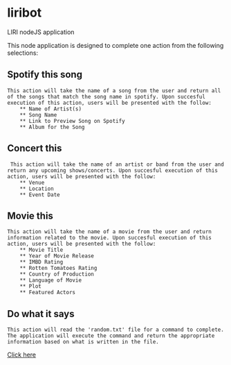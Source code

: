 # liribot

LIRI nodeJS application

This node application is designed to complete one action from the following selections:

## Spotify this song

    This action will take the name of a song from the user and return all of the songs that match the song name in spotify. Upon succesful execution of this action, users will be presented with the follow:
        ** Name of Artist(s)
        ** Song Name
        ** Link to Preview Song on Spotify
        ** Album for the Song

## Concert this

     This action will take the name of an artist or band from the user and return any upcoming shows/concerts. Upon succesful execution of this action, users will be presented with the follow:
        ** Venue
        ** Location
        ** Event Date

## Movie this

    This action will take the name of a movie from the user and return information related to the movie. Upon succesful execution of this action, users will be presented with the follow:
        ** Movie Title
        ** Year of Movie Release
        ** IMBD Rating
        ** Rotten Tomatoes Rating
        ** Country of Production
        ** Language of Movie
        ** Plot
        ** Featured Actors

## Do what it says

    This action will read the 'random.txt' file for a command to complete. The application will execute the command and return the appropriate information based on what is written in the file.

[Click here](/liribot_demo.mov)
